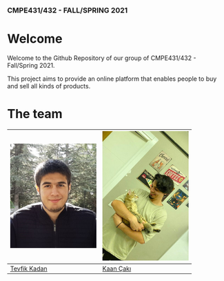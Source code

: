 ### CMPE431/432 - FALL/SPRING 2021

# Welcome

Welcome to the Github Repository of our group of CMPE431/432 - Fall/Spring 2021.

This project aims to provide an online platform that enables people to buy and sell all kinds of products.

# The team

| <img src="images/tevfik.jpg" width="200px;"/> | <img src="images/kaan.jpg" height="300px" width="200px;"/> |
|---|---|
| [Tevfik Kadan](https://github.com/mtevfik41) |[Kaan Çakı](https://github.com/Kaancaki7)